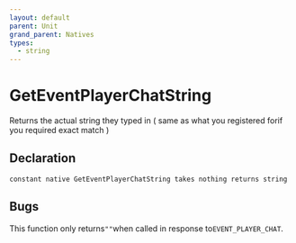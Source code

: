 ```yaml
---
layout: default
parent: Unit
grand_parent: Natives
types:
  - string
---
```


# GetEventPlayerChatString
Returns the actual string they typed in ( same as what you registered forif you required exact match )

## Declaration

```
constant native GetEventPlayerChatString takes nothing returns string
```

## Bugs 
This function only returns`""`when called in response to`EVENT_PLAYER_CHAT`.